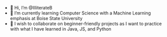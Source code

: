 - 👋 Hi, I’m @IlliterateB 
- 🌱 I’m currently learning Computer Science with a Machine Learning emphasis at Boise State University
- 💞️ I wish to collaborate on beginner-friendly projects as I want to practice with what I have learned in Java, JS, and Python


<!---
IlliterateB/IlliterateB is a ✨ special ✨ repository because its `README.md` (this file) appears on your GitHub profile.
You can click the Preview link to take a look at your changes.
--->
